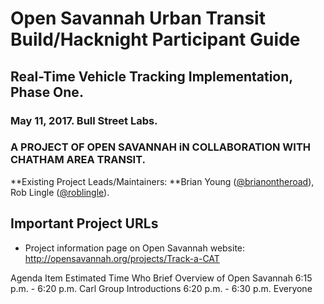 # Open Savannah Urban Transit Build/Hacknight Participant Guide

## Real-Time Vehicle Tracking Implementation, Phase One. 

### May 11, 2017. Bull Street Labs.

###  A PROJECT OF OPEN SAVANNAH iN COLLABORATION WITH CHATHAM AREA TRANSIT.

**Existing Project Leads/Maintainers: **Brian Young ([@brianontheroad](http://github.com/brianontheroad)), Rob Lingle ([@roblingle](http://github.com/roblingle)).

## Important Project URLs

* Project information page on Open Savannah website: http://opensavannah.org/projects/Track-a-CAT




Agenda Item	Estimated Time	Who
Brief Overview of Open Savannah	6:15 p.m. - 6:20 p.m.	Carl
Group Introductions	6:20 p.m. - 6:30 p.m.	Everyone
		
		
		
		





